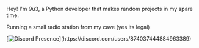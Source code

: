Hey!
I'm 9u3, a Python developer that makes random projects in my spare time.

Running a small radio station from my cave (yes its legal)

[![Discord Presence](https://lanyard.cnrad.dev/api/874037444884963389?idleMessage=Running%20A%20Radio%20Station%21~)](https://discord.com/users/874037444884963389)
